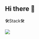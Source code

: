 ## Hi there 👋

🛠️Stack🛠️

<img src="https://img.shields.io/badge/[react]-#61DAFB?style=flat-square&logo=react&logoColor=white"/>
